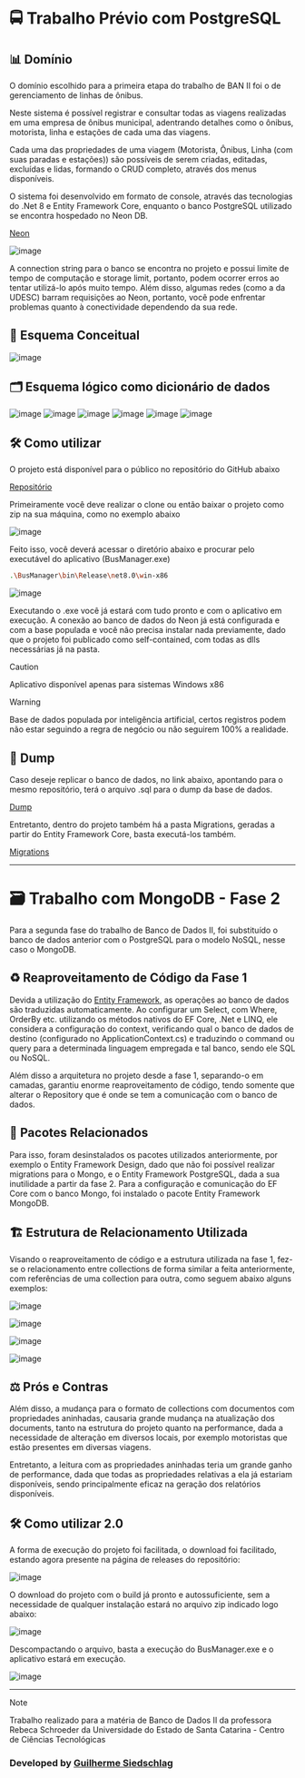 # 🚍 Trabalho Prévio com PostgreSQL

## 📊 Domínio

O domínio escolhido para a primeira etapa do trabalho de BAN II foi o de gerenciamento de linhas de ônibus. 

Neste sistema é possível registrar e consultar todas as viagens realizadas em uma empresa de ônibus municipal, adentrando detalhes como o ônibus, motorista, linha e estações de cada uma das viagens.

Cada uma das propriedades de uma viagem (Motorista, Ônibus, Linha (com suas paradas e estações)) são possíveis de serem criadas, editadas, excluídas e lidas, formando o CRUD completo, através dos menus disponíveis.

O sistema foi desenvolvido em formato de console, através das tecnologias do .Net 8 e Entity Framework Core, enquanto o banco PostgreSQL utilizado se encontra hospedado no Neon DB.

[Neon](https://console.neon.tech/)

![image](https://github.com/user-attachments/assets/c4de8521-40cd-47c2-90f8-7f209c366ca6)

A connection string para o banco se encontra no projeto e possui limite de tempo de computação e storage limit, portanto, podem ocorrer erros ao tentar utilizá-lo após muito tempo. Além disso, algumas redes (como a da UDESC) barram requisições ao Neon, portanto, você pode enfrentar problemas quanto à conectividade dependendo da sua rede.

## 📐 Esquema Conceitual

![image](https://github.com/user-attachments/assets/07e59bc3-7881-4cf4-8d08-c6adedd80f61)

## 🗂️ Esquema lógico como dicionário de dados

![image](https://github.com/user-attachments/assets/62225319-8775-4d5e-930e-da35d9e6299d)
![image](https://github.com/user-attachments/assets/e481186b-4918-4254-a177-3c1dc0839e31)
![image](https://github.com/user-attachments/assets/425b3713-58cd-4f58-9134-d10292baaee5)
![image](https://github.com/user-attachments/assets/be7805d1-a5e6-4456-8fd3-2ef1c5d496f2)
![image](https://github.com/user-attachments/assets/47ed0f3d-ea5a-4266-8426-a0c66f61b7b1)
![image](https://github.com/user-attachments/assets/051c4d71-211d-4aa8-beaa-e1164d35c990)

## 🛠️ Como utilizar

O projeto está disponível para o público no repositório do GitHub abaixo

[Repositório](https://github.com/phdguigui/BusManager)

Primeiramente você deve realizar o clone ou então baixar o projeto como zip na sua máquina, como no exemplo abaixo

![image](https://github.com/user-attachments/assets/ca21991b-88d2-4643-8381-e7ae4fba3cea)

Feito isso, você deverá acessar o diretório abaixo e procurar pelo executável do aplicativo (BusManager.exe)

```bash
.\BusManager\bin\Release\net8.0\win-x86
```

![image](https://github.com/user-attachments/assets/3f69ca4a-8d04-404b-a255-80e4d51ae43f)

Executando o .exe você já estará com tudo pronto e com o aplicativo em execução. A conexão ao banco de dados do Neon já está configurada e com a base populada e você não precisa instalar nada previamente, dado que o projeto foi publicado como self-contained, com todas as dlls necessárias já na pasta.

> [!CAUTION]
> Aplicativo disponível apenas para sistemas Windows x86

> [!WARNING]
> Base de dados populada por inteligência artificial, certos registros podem não estar seguindo a regra de negócio ou não seguirem 100% a realidade.

## 💾 Dump

Caso deseje replicar o banco de dados, no link abaixo, apontando para o mesmo repositório, terá o arquivo .sql para o dump da base de dados.

[Dump](https://github.com/phdguigui/BusManager/blob/main/Dump/dump-busmanager-202409141735.sql)

Entretanto, dentro do projeto também há a pasta Migrations, geradas a partir do Entity Framework Core, basta executá-los também.

[Migrations](https://github.com/phdguigui/BusManager/tree/main/BusManager/Migrations)

---

# 🗃️ Trabalho com MongoDB - Fase 2

Para a segunda fase do trabalho de Banco de Dados II, foi substituído o banco de dados anterior com o PostgreSQL para o modelo NoSQL, nesse caso o MongoDB.

## ♻️ Reaproveitamento de Código da Fase 1

Devida a utilização do [Entity Framework](https://learn.microsoft.com/pt-br/ef/core/), as operações ao banco de dados são traduzidas automaticamente. Ao configurar um Select, com Where, OrderBy etc. utilizando
os métodos nativos do EF Core, .Net e LINQ, ele considera a configuração do context, verificando qual o banco de dados de destino (configurado no ApplicationContext.cs) e traduzindo o command ou query para a determinada linguagem empregada e tal banco, sendo ele
SQL ou NoSQL.

Além disso a arquitetura no projeto desde a fase 1, separando-o em camadas, garantiu enorme reaproveitamento de código, tendo somente que alterar o Repository que é onde se tem a comunicação com o banco de dados.

## 🔧 Pacotes Relacionados

Para isso, foram desinstalados os pacotes utilizados anteriormente, por exemplo o Entity Framework Design, dado que não foi possível realizar migrations para o Mongo, e o Entity Framework PostgreSQL, dada a sua inutilidade a partir da fase 2.
Para a configuração e comunicação do EF Core com o banco Mongo, foi instalado o pacote Entity Framework MongoDB.

## 🏗️ Estrutura de Relacionamento Utilizada

Visando o reaproveitamento de código e a estrutura utilizada na fase 1, fez-se o relacionamento entre collections de forma similar a feita anteriormente, com referências de uma collection para outra, como seguem abaixo alguns exemplos:

![image](https://github.com/user-attachments/assets/b7c79638-cc14-4580-835c-c5dfb13e709a)

![image](https://github.com/user-attachments/assets/76df8751-7095-47c7-a294-3ae00d167630)

![image](https://github.com/user-attachments/assets/1200df1b-7d7f-4782-b46b-c16b2dcca054)

![image](https://github.com/user-attachments/assets/cbbe443e-a381-439b-a83e-a5633c062c4a)

## ⚖️ Prós e Contras

Além disso, a mudança para o formato de collections com documentos com propriedades aninhadas, causaria grande mudança na atualização dos documents, tanto 
na estrutura do projeto quanto na performance, dada a necessidade de alteração em diversos locais, por exemplo motoristas que estão presentes em diversas viagens.

Entretanto, a leitura com as propriedades aninhadas teria um grande ganho de performance, dada que todas as propriedades relativas a ela já estariam disponíveis, sendo principalmente eficaz na geração dos relatórios disponíveis.

## 🛠️ Como utilizar 2.0

A forma de execução do projeto foi facilitada, o download foi facilitado, estando agora presente na página de releases do repositório:

![image](https://github.com/user-attachments/assets/cbb15904-a58c-4f2f-9428-a3e57ef15dbe)

O download do projeto com o build já pronto e autossuficiente, sem a necessidade de qualquer instalação estará no arquivo zip indicado logo abaixo:

![image](https://github.com/user-attachments/assets/3d3fc35d-3bde-4d59-8d97-a691b0a3417f)

Descompactando o arquivo, basta a execução do BusManager.exe e o aplicativo estará em execução.

![image](https://github.com/user-attachments/assets/7e78e148-b7d6-4c9b-baef-b8119f327083)

---

> [!NOTE]
> Trabalho realizado para a matéria de Banco de Dados II da professora Rebeca Schroeder da Universidade do Estado de Santa Catarina - Centro de Ciências Tecnológicas

### Developed by [Guilherme Siedschlag](https://github.com/phdguigui)
